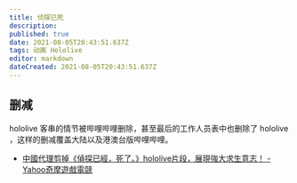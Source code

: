 ```yaml
---
title: 侦探已死
description: 
published: true
date: 2021-08-05T20:43:51.637Z
tags: 动画 Hololive
editor: markdown
dateCreated: 2021-08-05T20:43:51.637Z
---
```


## 删减

hololive 客串的情节被哔哩哔哩删除，甚至最后的工作人员表中也删除了 hololive ，这样的删减覆盖大陆以及港澳台版哔哩哔哩。

+ [中國代理剪掉《偵探已經，死了。》hololive片段，展現強大求生意志！ - Yahoo奇摩遊戲電競](https://games.yahoo.com.tw/the-detective-is-already-dead-hololive-044824419.html)
